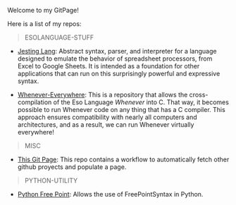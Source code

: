

Welcome to my GitPage!


Here is a list of my repos:

> ESOLANGUAGE-STUFF
  * [Jesting Lang](https://github.com/itruffat/JestingLang):  Abstract syntax, parser, and interpreter for a language designed to emulate the behavior of spreadsheet processors, from Excel to Google Sheets.
It is intended as a foundation for other applications that can run on this surprisingly powerful and expressive syntax.

  * [Whenever-Everywhere](https://github.com/itruffat/WheneverEverywhere):  This is a repository that allows the cross-compilation of the Eso Language *Whenever* into C. That way, it becomes possible to run Whenever code on any thing that has a C compiler. 
This approach ensures compatibility with nearly all computers and architectures, and as a result, we can run Whenever virtually everywhere!

> MISC
  * [This Git Page](https://github.com/itruffat/itruffat.github.io):  This repo contains a workflow to automatically fetch other github proyects and populate a page.

> PYTHON-UTILITY
  * [Python Free Point](https://github.com/itruffat/python_point_free):  Allows the use of FreePointSyntax in Python.
